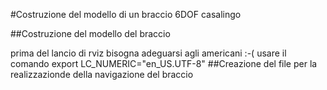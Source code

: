#Costruzione del modello di un braccio 6DOF casalingo

##Costruzione del modello del braccio

prima del lancio di rviz bisogna adeguarsi agli americani :-(
    usare il comando 
    export LC_NUMERIC="en_US.UTF-8"
##Creazione del file per la realizzazionde della navigazione del braccio
